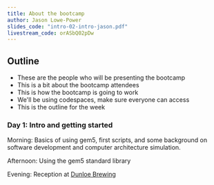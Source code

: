 ```yaml
---
title: About the bootcamp
author: Jason Lowe-Power
slides_code: "intro-02-intro-jason.pdf"
livestream_code: orASbQ02pDw
---
```


## Outline

- These are the people who will be presenting the bootcamp
- This is a bit about the bootcamp attendees
- This is how the bootcamp is going to work
- We'll be using codespaces, make sure everyone can access
- This is the outline for the week

### Day 1: Intro and getting started

Morning: Basics of using gem5, first scripts, and some background on software development and computer architecture simulation.

Afternoon: Using the gem5 standard library

Evening: Reception at [Dunloe Brewing](https://dunloebrewing.com/)
